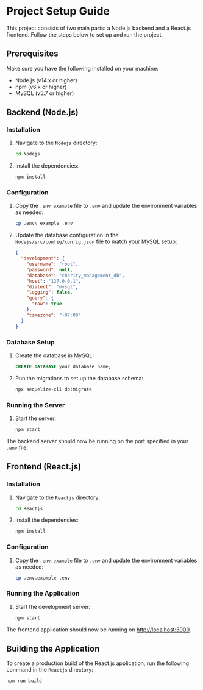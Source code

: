 # Project Setup Guide

This project consists of two main parts: a Node.js backend and a React.js frontend. Follow the steps below to set up and run the project.

## Prerequisites

Make sure you have the following installed on your machine:
- Node.js (v14.x or higher)
- npm (v6.x or higher)
- MySQL (v5.7 or higher)

## Backend (Node.js)

### Installation

1. Navigate to the `Nodejs` directory:
    ```sh
    cd Nodejs
    ```

2. Install the dependencies:
    ```sh
    npm install
    ```

### Configuration

1. Copy the `.env example` file to `.env` and update the environment variables as needed:
    ```sh
    cp .env\ example .env
    ```

2. Update the database configuration in the `Nodejs/src/config/config.json` file to match your MySQL setup:
    ```json
    {
      "development": {
        "username": "root",
        "password": null,
        "database": "charity_management_db",
        "host": "127.0.0.1",
        "dialect": "mysql",
        "logging": false,
        "query": {
          "raw": true
        },
        "timezone": "+07:00"
      }
    }
    ```

### Database Setup

1. Create the database in MySQL:
    ```sql
    CREATE DATABASE your_database_name;
    ```

2. Run the migrations to set up the database schema:
    ```sh
    npx sequelize-cli db:migrate
    ```

### Running the Server

1. Start the server:
    ```sh
    npm start
    ```

The backend server should now be running on the port specified in your `.env` file.

## Frontend (React.js)

### Installation

1. Navigate to the `Reactjs` directory:
    ```sh
    cd Reactjs
    ```

2. Install the dependencies:
    ```sh
    npm install
    ```

### Configuration

1. Copy the `.env.example` file to `.env` and update the environment variables as needed:
    ```sh
    cp .env.example .env
    ```

### Running the Application

1. Start the development server:
    ```sh
    npm start
    ```

The frontend application should now be running on [http://localhost:3000](http://localhost:3000).

## Building the Application

To create a production build of the React.js application, run the following command in the `Reactjs` directory:
```sh
npm run build